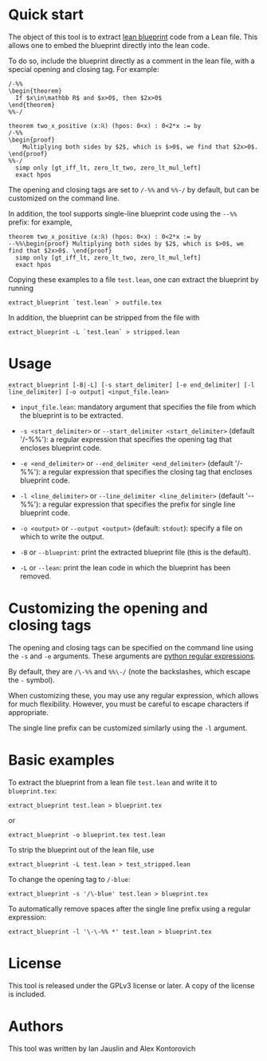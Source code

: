 # Quick start
The object of this tool is to extract
[lean blueprint](https://github.com/PatrickMassot/leanblueprint/)
code from a Lean file. This allows one to embed the blueprint directly into the
lean code.

To do so, include the blueprint directly as a comment in the lean file, with a
special opening and closing tag. For example:
```
/-%%
\begin{theorem}
  If $x\in\mathbb R$ and $x>0$, then $2x>0$
\end{theorem}
%%-/

theorem two_x_positive (x:ℝ) (hpos: 0<x) : 0<2*x := by
/-%%
\begin{proof}
    Multiplying both sides by $2$, which is $>0$, we find that $2x>0$.
\end{proof}
%%-/
  simp only [gt_iff_lt, zero_lt_two, zero_lt_mul_left]
  exact hpos
```

The opening and closing tags are set to `/-%%` and `%%-/` by default, but can
be customized on the command line.

In addition, the tool supports single-line blueprint code using the `--%%`
prefix: for example,
```
theorem two_x_positive (x:ℝ) (hpos: 0<x) : 0<2*x := by
--%%\begin{proof} Multiplying both sides by $2$, which is $>0$, we find that $2x>0$. \end{proof}
  simp only [gt_iff_lt, zero_lt_two, zero_lt_mul_left]
  exact hpos
```

Copying these examples to a file `test.lean`, one can extract the blueprint by
running
```
extract_blueprint `test.lean` > outfile.tex
```
In addition, the blueprint can be stripped from the file with
```
extract_blueprint -L `test.lean` > stripped.lean
```

# Usage
```
extract_blueprint [-B|-L] [-s start_delimiter] [-e end_delimiter] [-l line_delimiter] [-o output] <input_file.lean>
```

* `input_file.lean`: mandatory argument that specifies the file from which
  the blueprint is to be extracted.

* `-s <start_delimiter>` or `--start_delimiter <start_delimiter>`
  (default '/\-%%'): a regular expression that specifies the opening tag that
  encloses blueprint code.

* `-e <end_delimiter>` or `--end_delimiter <end_delimiter>`
  (default '/\-%%'): a regular expression that specifies the closing tag that
  encloses blueprint code.

* `-l <line_delimiter>` or `--line_delimiter <line_delimiter>`
  (default '\-\-%%'): a regular expression that specifies the prefix for single
  line blueprint code.

* `-o <output>` or `--output <output>` (default: `stdout`): specify a file on
  which to write the output.

* `-B` or `--blueprint`: print the extracted blueprint file (this is the
  default).

* `-L` or `--lean`: print the lean code in which the blueprint has been
  removed.


# Customizing the opening and closing tags
The opening and closing tags can be specified on the command line using the
`-s` and `-e` arguments. These arguments are
[python regular expressions](https://docs.python.org/3/library/re.html).

By default, they are `/\-%%` and `%%\-/` (note the backslashes, which escape
the `-` symbol).

When customizing these, you may use any regular expression, which allows for
much flexibility. However, you must be careful to escape characters if
appropriate.

The single line prefix can be customized similarly using the `-l` argument.

# Basic examples
To extract the blueprint from a lean file `test.lean` and write it to
`blueprint.tex`:
```
extract_blueprint test.lean > blueprint.tex
```
or
```
extract_blueprint -o blueprint.tex test.lean
```

To strip the blueprint out of the lean file, use
```
extract_blueprint -L test.lean > test_stripped.lean
```

To change the opening tag to `/-blue`:
```
extract_blueprint -s '/\-blue' test.lean > blueprint.tex
```

To automatically remove spaces after the single line prefix using a regular
expression:
```
extract_blueprint -l '\-\-%% *' test.lean > blueprint.tex
```

# License
This tool is released under the GPLv3 license or later. A copy of the license
is included.

# Authors
This tool was written by Ian Jauslin and Alex Kontorovich

